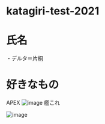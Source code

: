 # katagiri-test-2021
 # 氏名
 
 ・デルタ＝片桐
 
# 好きなもの
 
APEX
![image](https://user-images.githubusercontent.com/72594858/118225488-36244800-b4c0-11eb-98e5-492317ac1484.png)
艦これ

![image](https://user-images.githubusercontent.com/72594858/118225624-6d92f480-b4c0-11eb-8343-ea3382987ff8.png)
